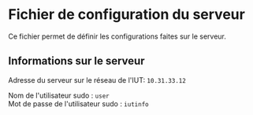 # Fichier de configuration du serveur

Ce fichier permet de définir les configurations faites sur le serveur.

## Informations sur le serveur

Adresse du serveur sur le réseau de l'IUT: ```10.31.33.12```  

Nom de l'utilisateur sudo : ```user```  
Mot de passe de l'utilisateur sudo : ```iutinfo```  


